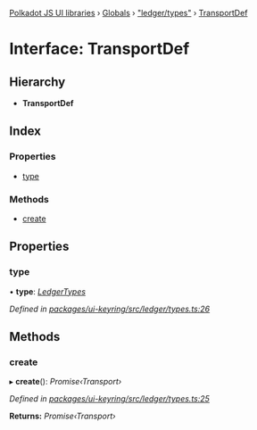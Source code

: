 [Polkadot JS UI libraries](../README.md) › [Globals](../globals.md) › ["ledger/types"](../modules/_ledger_types_.md) › [TransportDef](_ledger_types_.transportdef.md)

# Interface: TransportDef

## Hierarchy

* **TransportDef**

## Index

### Properties

* [type](_ledger_types_.transportdef.md#type)

### Methods

* [create](_ledger_types_.transportdef.md#create)

## Properties

###  type

• **type**: *[LedgerTypes](../modules/_ledger_types_.md#ledgertypes)*

*Defined in [packages/ui-keyring/src/ledger/types.ts:26](https://github.com/polkadot-js/ui/blob/ca777253/packages/ui-keyring/src/ledger/types.ts#L26)*

## Methods

###  create

▸ **create**(): *Promise‹Transport›*

*Defined in [packages/ui-keyring/src/ledger/types.ts:25](https://github.com/polkadot-js/ui/blob/ca777253/packages/ui-keyring/src/ledger/types.ts#L25)*

**Returns:** *Promise‹Transport›*
